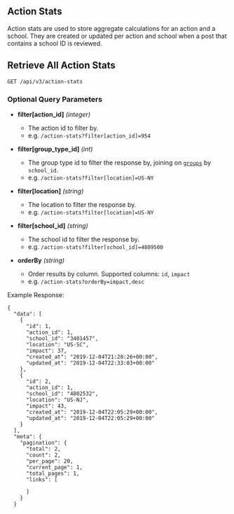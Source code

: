 ## Action Stats

Action stats are used to store aggregate calculations for an action and a school. They are created or updated per action and school when a post that contains a school ID is reviewed.

## Retrieve All Action Stats

```
GET /api/v3/action-stats
```

### Optional Query Parameters

- **filter[action_id]** _(integer)_

  - The action id to filter by.
  - e.g. `/action-stats?filter[action_id]=954`

- **filter[group_type_id]** _(int)_

  - The group type id to filter the response by, joining on [`groups`](../groups.md) by `school_id`.
  - e.g. `/action-stats?filter[location]=US-NY`

- **filter[location]** _(string)_

  - The location to filter the response by.
  - e.g. `/action-stats?filter[location]=US-NY`

- **filter[school_id]** _(string)_

  - The school id to filter the response by.
  - e.g. `/action-stats?filter[school_id]=4809500`

- **orderBy** _(string)_
  - Order results by column. Supported columns: `id`, `impact`
  - e.g. `/action-stats?orderBy=impact,desc`

Example Response:

```
{
  "data": [
    {
      "id": 1,
      "action_id": 1,
      "school_id": "3401457",
      "location": "US-SC",
      "impact": 37,
      "created_at": "2019-12-04T21:28:26+00:00",
      "updated_at": "2019-12-04T22:33:03+00:00"
    },
    {
      "id": 2,
      "action_id": 1,
      "school_id": "4802532",
      "location": "US-NJ",
      "impact": 43,
      "created_at": "2019-12-04T22:05:29+00:00",
      "updated_at": "2019-12-04T22:05:29+00:00"
    }
  ],
  "meta": {
    "pagination": {
      "total": 2,
      "count": 2,
      "per_page": 20,
      "current_page": 1,
      "total_pages": 1,
      "links": [

      ]
    }
  }
```
